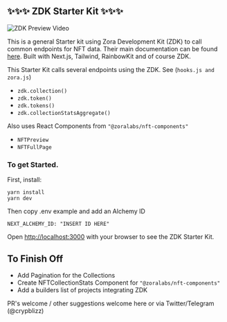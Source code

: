 ## ✨✨✨ ZDK Starter Kit ✨✨✨

![ZDK Preview Video](https://user-images.githubusercontent.com/45455218/178251337-1597420f-a31f-4e24-bc10-7f1f3ca3d6c0.gif)

This is a general Starter kit using Zora Development Kit (ZDK) to call common endpoints for NFT data. Their main documentation can be found [here](https://docs.zora.co/docs/zora-api/zdk). Built with Next.js, Tailwind, RainbowKit and of course ZDK.

This Starter Kit calls several endpoints using the ZDK. See (```hooks.js and zora.js```)
- ```zdk.collection()```
- ```zdk.token()```
- ```zdk.tokens()```
- ```zdk.collectionStatsAggregate()```

Also uses React Components from ```"@zoralabs/nft-components"```
- ```NFTPreview```
- ```NFTFullPage```

### To get Started. 
First, install:
```
yarn install 
yarn dev
```

Then copy .env example and add an Alchemy ID
```
NEXT_ALCHEMY_ID: "INSERT ID HERE"
```

Open [http://localhost:3000](http://localhost:3000) with your browser to see the ZDK Starter Kit.

## To Finish Off
- Add Pagination for the Collections
- Create NFTCollectionStats Component for ```"@zoralabs/nft-components"```
- Add a builders list of projects integrating ZDK

PR's welcome / other suggestions welcome here or via Twitter/Telegram (@crypblizz)